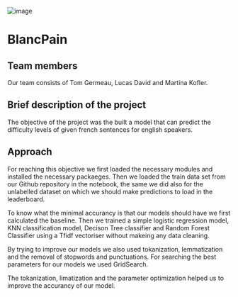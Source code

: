 
![image](https://raw.githubusercontent.com/TomGermeau/BlancPain/main/data/Blancpain_logo.png)


# BlancPain

## Team members
Our team consists of Tom Germeau, Lucas David and Martina Kofler.

## Brief description of the project
The objective of the project was the built a model that can predict the difficulty levels of given french sentences for english speakers.

## Approach
For reaching this objective we first loaded the necessary modules and installed the necessary packaeges. Then we loaded the train data set from our Github repository in the notebook, the same we did also for the unlabelled dataset on which we should make predictions to load in the leaderboard.

To know what the minimal accurancy is that our models should have we first calculated the baseline.
Then we trained a simple logistic regression model, KNN classification model, Decison Tree classifier and Random Forest Classifier using a Tfidf vectoriser without makeing any data cleaning.

By trying to improve our models we also used tokanization, lemmatization and the removal of stopwords and punctuations. 
For searching the best parameters for our models we used GridSearch.

The tokanization, limatization and the parameter optimization helped us to improve the accurancy of our model.
